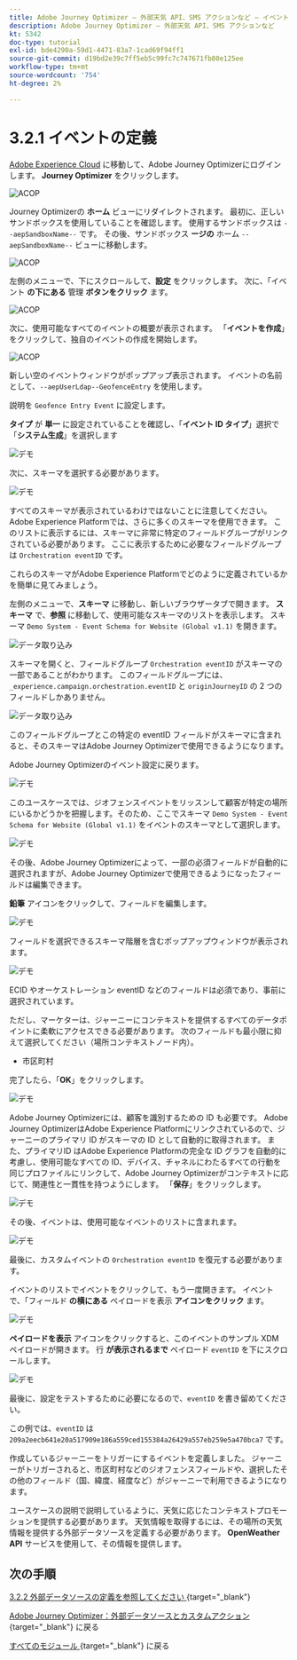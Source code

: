 ```yaml
---
title: Adobe Journey Optimizer – 外部天気 API、SMS アクションなど – イベントを定義
description: Adobe Journey Optimizer – 外部天気 API、SMS アクションなど
kt: 5342
doc-type: tutorial
exl-id: bde4290a-59d1-4471-83a7-1cad69f94ff1
source-git-commit: d19bd2e39c7ff5eb5c99fc7c747671fb80e125ee
workflow-type: tm+mt
source-wordcount: '754'
ht-degree: 2%

---
```


# 3.2.1 イベントの定義

[Adobe Experience Cloud](https://experience.adobe.com) に移動して、Adobe Journey Optimizerにログインします。 **Journey Optimizer** をクリックします。

![ACOP](./../../../../modules/delivery-activation/ajo-b2c/ajob2c-1/images/acophome.png)

Journey Optimizerの **ホーム** ビューにリダイレクトされます。 最初に、正しいサンドボックスを使用していることを確認します。 使用するサンドボックスは `--aepSandboxName--` です。 その後、サンドボックス **ージの** ホーム `--aepSandboxName--` ビューに移動します。

![ACOP](./../../../../modules/delivery-activation/ajo-b2c/ajob2c-1/images/acoptriglp.png)

左側のメニューで、下にスクロールして、**設定** をクリックします。 次に、「イベント **の下にある** 管理 **ボタンをクリック** ます。

![ACOP](./images/acopmenu.png)

次に、使用可能なすべてのイベントの概要が表示されます。 「**イベントを作成**」をクリックして、独自のイベントの作成を開始します。

![ACOP](./images/emptyevent.png)

新しい空のイベントウィンドウがポップアップ表示されます。
イベントの名前として、`--aepUserLdap--GeofenceEntry` を使用します。

説明を `Geofence Entry Event` に設定します。

**タイプ** が **単一** に設定されていることを確認し、「**イベント ID タイプ**」選択で「**システム生成**」を選択します

![デモ](./images/evname.png)

次に、スキーマを選択する必要があります。

![デモ](./images/evschema.png)

すべてのスキーマが表示されているわけではないことに注意してください。 Adobe Experience Platformでは、さらに多くのスキーマを使用できます。
このリストに表示するには、スキーマに非常に特定のフィールドグループがリンクされている必要があります。 ここに表示するために必要なフィールドグループは `Orchestration eventID` です。

これらのスキーマがAdobe Experience Platformでどのように定義されているかを簡単に見てみましょう。

左側のメニューで、**スキーマ** に移動し、新しいブラウザータブで開きます。 **スキーマ** で、**参照** に移動して、使用可能なスキーマのリストを表示します。
スキーマ `Demo System - Event Schema for Website (Global v1.1)` を開きます。

![データ取り込み](./images/schemas.png)

スキーマを開くと、フィールドグループ `Orchestration eventID` がスキーマの一部であることがわかります。
このフィールドグループには、`_experience.campaign.orchestration.eventID` と `originJourneyID` の 2 つのフィールドしかありません。

![データ取り込み](./images/schemageo.png)

このフィールドグループとこの特定の eventID フィールドがスキーマに含まれると、そのスキーマはAdobe Journey Optimizerで使用できるようになります。

Adobe Journey Optimizerのイベント設定に戻ります。

![デモ](./images/evschema.png)

このユースケースでは、ジオフェンスイベントをリッスンして顧客が特定の場所にいるかどうかを把握します。そのため、ここでスキーマ `Demo System - Event Schema for Website (Global v1.1)` をイベントのスキーマとして選択します。

![デモ](./images/evschema1.png)

その後、Adobe Journey Optimizerによって、一部の必須フィールドが自動的に選択されますが、Adobe Journey Optimizerで使用できるようになったフィールドは編集できます。

**鉛筆** アイコンをクリックして、フィールドを編集します。

![デモ](./images/editfields.png)

フィールドを選択できるスキーマ階層を含むポップアップウィンドウが表示されます。

![デモ](./images/popup.png)

ECID やオーケストレーション eventID などのフィールドは必須であり、事前に選択されています。

ただし、マーケターは、ジャーニーにコンテキストを提供するすべてのデータポイントに柔軟にアクセスできる必要があります。 次のフィールドも最小限に抑えて選択してください（場所コンテキストノード内）。

- 市区町村

完了したら、「**OK**」をクリックします。

![デモ](./images/popupok.png)

Adobe Journey Optimizerには、顧客を識別するための ID も必要です。 Adobe Journey OptimizerはAdobe Experience Platformにリンクされているので、ジャーニーのプライマリ ID がスキーマの ID として自動的に取得されます。
また、プライマリID はAdobe Experience Platformの完全な ID グラフを自動的に考慮し、使用可能なすべての ID、デバイス、チャネルにわたるすべての行動を同じプロファイルにリンクして、Adobe Journey Optimizerがコンテキストに応じて、関連性と一貫性を持つようにします。 「**保存**」をクリックします。

![デモ](./images/eventidentifier.png)

その後、イベントは、使用可能なイベントのリストに含まれます。

![デモ](./images/eventlist.png)

最後に、カスタムイベントの `Orchestration eventID` を復元する必要があります。

イベントのリストでイベントをクリックして、もう一度開きます。
イベントで、「フィールド **の横にある** ペイロードを表示 **アイコンをクリック** ます。

![デモ](./images/fieldseyepayload.png)

**ペイロードを表示** アイコンをクリックすると、このイベントのサンプル XDM ペイロードが開きます。 行 **が表示されるまで** ペイロード `eventID` を下にスクロールします。

![デモ](./images/fieldseyepayloadev.png)

最後に、設定をテストするために必要になるので、`eventID` を書き留めてください。

この例では、`eventID` は `209a2eecb641e20a517909e186a559ced155384a26429a557eb259e5a470bca7` です。

作成しているジャーニーをトリガーにするイベントを定義しました。 ジャーニーがトリガーされると、市区町村などのジオフェンスフィールドや、選択したその他のフィールド（国、緯度、経度など）がジャーニーで利用できるようになります。

ユースケースの説明で説明しているように、天気に応じたコンテキストプロモーションを提供する必要があります。 天気情報を取得するには、その場所の天気情報を提供する外部データソースを定義する必要があります。 **OpenWeather API** サービスを使用して、その情報を提供します。

## 次の手順

[3.2.2 外部データソースの定義を参照してください ](./ex2.md){target="_blank"}

[Adobe Journey Optimizer：外部データソースとカスタムアクション ](journey-orchestration-external-weather-api-sms.md){target="_blank"} に戻る

[ すべてのモジュール ](./../../../../overview.md){target="_blank"} に戻る